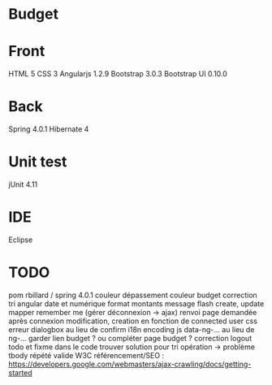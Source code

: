 Budget
======

Front
=====
HTML 5
CSS 3
Angularjs 1.2.9
Bootstrap 3.0.3
Bootstrap UI 0.10.0

Back
====
Spring 4.0.1
Hibernate 4

Unit test
=========
jUnit 4.11

IDE
===
Eclipse

TODO
====
pom rbillard / spring 4.0.1
couleur dépassement
couleur budget
correction tri angular date et numérique
format montants
message flash create, update
mapper
remember me (gérer déconnexion -> ajax)
renvoi page demandée après connexion
modification, creation en fonction de connected user
css erreur
dialogbox au lieu de confirm
i18n
encoding js
data-ng-... au lieu de ng-...
garder lien budget ? ou compléter page budget ?
correction logout
todo et fixme dans le code
trouver solution pour tri opération -> problème tbody répété
valide W3C
référencement/SEO : https://developers.google.com/webmasters/ajax-crawling/docs/getting-started